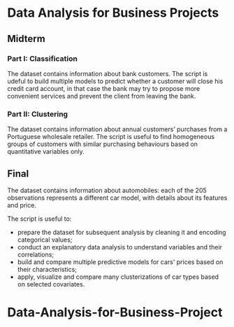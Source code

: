 # Data Analysis for Business Projects
## Midterm
### Part I: Classification
The dataset contains information about bank customers. The script is udeful to build multiple models to predict whether a customer will close his credit card account, in that case the bank may try to propose more convenient services and prevent the client from leaving the bank.

### Part II: Clustering
The dataset contains information about annual customers’ purchases from a Portuguese wholesale retailer. The script is useful to find homogeneous groups of customers with similar purchasing behaviours based on quantitative variables only.

## Final
The dataset contains information about automobiles: each of the 205 observations represents a different car model, with details about its features and price.

The script is useful to:
- prepare the dataset for subsequent analysis by cleaning it and encoding categorical values;
- conduct an explanatory data analysis to understand variables and their correlations;
- build and compare multiple predictive models for cars' prices based on their characteristics;
- apply, visualize and compare many clusterizations of car types based on selected covariates.
# Data-Analysis-for-Business-Project
